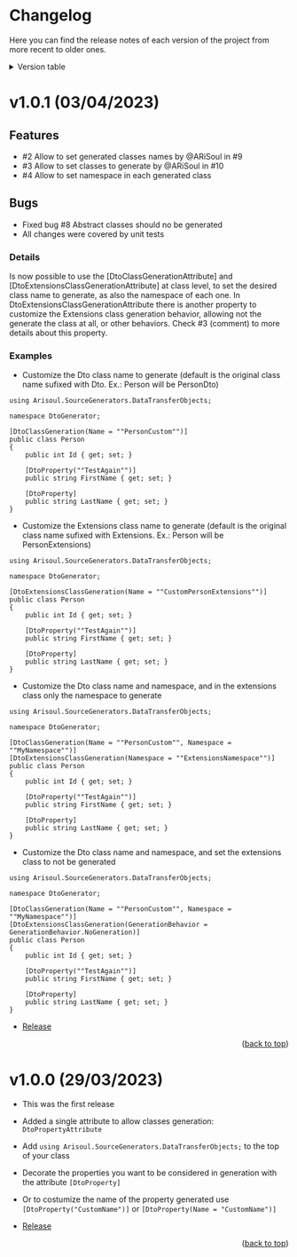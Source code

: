 <a name="changelog-top"></a>

# Changelog

Here you can find the release notes of each version of the project from more recent to older ones. 

<!-- TABLE OF CONTENTS -->
<details>
  <summary>Version table</summary>
  <ul>
    <li>[v1.0.1](#v1.0.1 (03/04/2023))</li>
    <li><a href="#v1.0.0 (29/03/2023)">v1.0.0 (29/03/2023)</a></li>
  </ul>
</details>

# v1.0.1 (03/04/2023)

## Features
- #2 Allow to set generated classes names by @ARiSoul in #9
- #3 Allow to set classes to generate by @ARiSoul in #10
- #4 Allow to set namespace in each generated class

## Bugs
- Fixed bug #8 Abstract classes should no be generated
- All changes were covered by unit tests

### Details
Is now possible to use the [DtoClassGenerationAttribute] and [DtoExtensionsClassGenerationAttribute] at class level, to set the desired class name to generate, as also the namespace of each one.
In DtoExtensionsClassGenerationAttribute there is another property to customize the Extensions class generation behavior, allowing not the generate the class at all, or other behaviors. Check #3 (comment) to more details about this property.

### Examples

- Customize the Dto class name to generate (default is the original class name sufixed with Dto. Ex.: Person will be PersonDto)
```
using Arisoul.SourceGenerators.DataTransferObjects;

namespace DtoGenerator;

[DtoClassGeneration(Name = ""PersonCustom"")]
public class Person
{
    public int Id { get; set; }

    [DtoProperty(""TestAgain"")]
    public string FirstName { get; set; }

    [DtoProperty]
    public string LastName { get; set; }
}

```

- Customize the Extensions class name to generate (default is the original class name sufixed with Extensions. Ex.: Person will be PersonExtensions)
```
using Arisoul.SourceGenerators.DataTransferObjects;

namespace DtoGenerator;

[DtoExtensionsClassGeneration(Name = ""CustomPersonExtensions"")]
public class Person
{
    public int Id { get; set; }

    [DtoProperty(""TestAgain"")]
    public string FirstName { get; set; }

    [DtoProperty]
    public string LastName { get; set; }
}
```

- Customize the Dto class name and namespace, and in the extensions class only the namespace to generate
```
using Arisoul.SourceGenerators.DataTransferObjects;

namespace DtoGenerator;

[DtoClassGeneration(Name = ""PersonCustom"", Namespace = ""MyNamespace"")]
[DtoExtensionsClassGeneration(Namespace = ""ExtensionsNamespace"")]
public class Person
{
    public int Id { get; set; }

    [DtoProperty(""TestAgain"")]
    public string FirstName { get; set; }

    [DtoProperty]
    public string LastName { get; set; }
}
```

- Customize the Dto class name and namespace, and set the extensions class to not be generated
```
using Arisoul.SourceGenerators.DataTransferObjects;

namespace DtoGenerator;

[DtoClassGeneration(Name = ""PersonCustom"", Namespace = ""MyNamespace"")]
[DtoExtensionsClassGeneration(GenerationBehavior = GenerationBehavior.NoGeneration)]
public class Person
{
    public int Id { get; set; }

    [DtoProperty(""TestAgain"")]
    public string FirstName { get; set; }

    [DtoProperty]
    public string LastName { get; set; }
}
```

- [Release](https://github.com/ARiSoul/Arisoul.SourceGenerators/releases/tag/v1.0.1)

<p align="right">(<a href="#changelog-top">back to top</a>)</p>

# v1.0.0 (29/03/2023)

- This was the first release
- Added a single attribute to allow classes generation: `DtoPropertyAttribute`
- Add `using Arisoul.SourceGenerators.DataTransferObjects;` to the top of your class
- Decorate the properties you want to be considered in generation with the attribute `[DtoProperty]`
- Or to costumize the name of the property generated use `[DtoProperty("CustomName")]` or `[DtoProperty(Name = "CustomName")]`

- [Release](https://github.com/ARiSoul/Arisoul.SourceGenerators/releases/tag/v1.0.0)

<p align="right">(<a href="#changelog-top">back to top</a>)</p>
